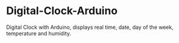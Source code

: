 # Digital-Clock-Arduino
Digital Clock with Arduino, displays real time, date, day of the week, temperature and humidity.
